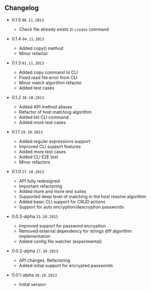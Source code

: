 ## Changelog

- 0.1.5 `06.11.2013`

  * Check file already exists in `create` command

- 0.1.4 `04.11.2013`

  * Added copy() method
  * Minor refactor

- 0.1.3 `01.11.2013`

  * Added copy command to CLI
  * Fixed read file error from CLI
  * Minor match algorithm refactor
  * Added test cases

- 0.1.2 `30.10.2013`

  * Added API method aliases
  * Refactor of host matching algorithm
  * Added list CLI command
  * Added more test cases

- 0.1.1 `29.10.2013`

  * Added regular expressions support
  * Improved CLI support features
  * Added more test cases
  * Added CLI E2E test
  * Minor refactors

- 0.1.0 `27.10.2013`

  * API fully redesigned
  * Important refactoring
  * Added more and more test suites
  * Supported deep level of matching in the host resolve algorithm
  * Added basic CLI support for CRUD actions
  * Support for auto encryption/descryption passwords

- 0.0.3-alpha `21.10.2013`

  * Improved support for password encryption
  * Removed external dependency for strings diff algorithm implementation
  * Added config file watcher (experimental)

- 0.0.2-alpha `17.10.2013`

  * API changes. Refactoring 
  * Added initial support for encrypted passwords

- 0.0.1-alpha `16.10.2013`

  * Initial version